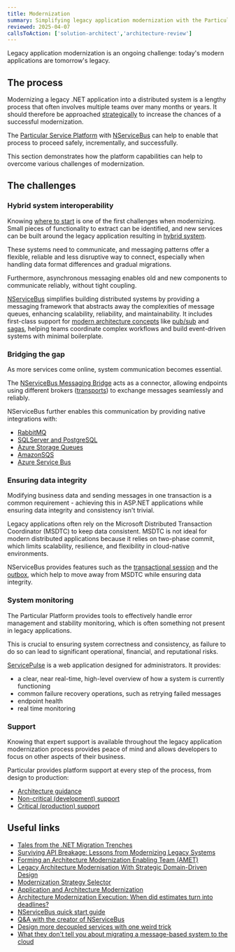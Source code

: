 ```yaml
---
title: Modernization
summary: Simplifying legacy application modernization with the Particular Service Platform and NServiceBus
reviewed: 2025-04-07
callsToAction: ['solution-architect','architecture-review']
---
```


Legacy application modernization is an ongoing challenge: today's modern applications are tomorrow's legacy.

## The process

Modernizing a legacy .NET application into a distributed system is a lengthy process that often involves multiple teams over many months or years. It should therefore be approached [strategically](https://medium.com/nick-tune-tech-strategy-blog/forming-an-architecture-modernization-enabling-team-amet-50d70a789331) to increase the chances of a successful modernization.

 The [Particular Service Platform](/platform/) with [NServiceBus](/nservicebus/) can help to enable that process to proceed safely, incrementally, and successfully.

This section demonstrates how the platform capabilities can help to overcome various challenges of modernization.

## The challenges

### Hybrid system interoperability

Knowing [where to start](https://domainanalysis.io/p/application-and-architecture-modernization) is one of the first challenges when modernizing.
Small pieces of functionality to extract can be identified, and new services can be built around the legacy application resulting in [hybrid system](/architecture/hybrid-systems.md).

These systems need to communicate, and messaging patterns offer a flexible, reliable and less disruptive way to connect, especially when handling data format differences and gradual migrations.

Furthermore, asynchronous messaging enables old and new components to communicate reliably, without tight coupling.

[NServiceBus](/nservicebus) simplifies building distributed systems by providing a messaging framework that abstracts away the complexities of message queues, enhancing scalability, reliability, and maintainability.
It includes first-class support for [modern architecture concepts](/architecture/#concepts) like [pub/sub](/nservicebus/messaging/publish-subscribe/) and [sagas](/nservicebus/sagas/), helping teams coordinate complex workflows and build event-driven systems with minimal boilerplate.

### Bridging the gap

As more services come online, system communication becomes essential.

The [NServiceBus Messaging Bridge](/nservicebus/bridge) acts as a connector, allowing endpoints using different brokers ([transports](/transports/)) to exchange messages seamlessly and reliably.

NServiceBus further enables this communication by providing native integrations with:

- [RabbitMQ](/transports/rabbitmq/native-integration.md)
- [SQLServer and PostgreSQL](/transports/sql/native-integration.md)
- [Azure Storage Queues](/transports/azure-storage-queues/native-integration.md)
- [AmazonSQS](/transports/sqs/native-integration.md)
- [Azure Service Bus](/transports/azure-service-bus/native-integration.md)

### Ensuring data integrity

Modifying business data and sending messages in one transaction is a common requirement - achieving this in ASP.NET applications while ensuring data integrity and consistency isn't trivial.

Legacy applications often rely on the Microsoft Distributed Transaction Coordinator (MSDTC) to keep data consistent.
MSDTC is not ideal for modern distributed applications because it relies on two-phase commit, which limits scalability, resilience, and flexibility in cloud-native environments.

NServiceBus provides features such as the [transactional session](/nservicebus/transactional-session/) and the [outbox](/nservicebus/outbox/), which help to move away from MSDTC while ensuring data integrity.

### System monitoring

The Particular Platform provides tools to effectively handle error management and stability monitoring, which is often something not present in legacy applications.

This is crucial to ensuring system correctness and consistency, as failure to do so can lead to significant operational, financial, and reputational risks.

[ServicePulse](/servicepulse/) is a web application designed for administrators. It provides:

- a clear, near real-time, high-level overview of how a system is currently functioning
- common failure recovery operations, such as retrying failed messages
- endpoint health
- real time monitoring

### Support

Knowing that expert support is available throughout the legacy application modernization process provides peace of mind and allows developers to focus on other aspects of their business.

Particular provides platform support at every step of the process, from design to production:

- [Architecture guidance](https://particular.net/adsd)
- [Non-critical (development) support](https://particular.net/support)
- [Critical (production) support](https://particular.net/support)

## Useful links

- [Tales from the .NET Migration Trenches](https://www.jimmybogard.com/tales-from-the-net-migration-trenches)
- [Surviving API Breakage: Lessons from Modernizing Legacy Systems](https://netapinotes.com/surviving-api-breakage-lessons-from-modernizing-legacy-systems/)
- [Forming an Architecture Modernization Enabling Team (AMET)](https://medium.com/nick-tune-tech-strategy-blog/forming-an-architecture-modernization-enabling-team-amet-50d70a789331)
- [Legacy Architecture Modernisation With Strategic Domain-Driven Design](https://medium.com/nick-tune-tech-strategy-blog/legacy-architecture-modernisation-with-strategic-domain-driven-design-3e7c05bb383f)
- [Modernization Strategy Selector](https://medium.com/nick-tune-tech-strategy-blog/modernization-strategy-selector-e06eb722dee)
- [Application and Architecture Modernization](https://domainanalysis.io/p/application-and-architecture-modernization)
- [Architecture Modernization Execution: When did estimates turn into deadlines?](https://domainanalysis.io/p/architecture-modernization-execution)
- [NServiceBus quick start guide](/tutorials/quickstart/)
- [Q&A with the creator of NServiceBus](https://particular.net/webinars/2023-live-qa-with-udi)
- [Design more decoupled services with one weird trick](https://particular.net/videos/design-more-decoupled-services-with-one-weird-trick)
- [What they don't tell you about migrating a message-based system to the cloud](https://particular.net/blog/messaging-bridge-migrating-to-the-cloud)
